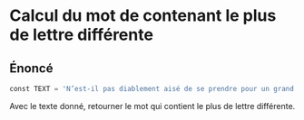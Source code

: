 # Calcul du mot de contenant le plus de lettre différente

## Énoncé

```python
const TEXT = 'N’est-il pas diablement aisé de se prendre pour un grand homme quand on ne soupçonne pas le moins du monde qu’un Rembrandt, un Beethoven, un Dante ou un Napoléon ont jamais existé ?'
```

Avec le texte donné, retourner le mot qui contient le plus de lettre différente.
